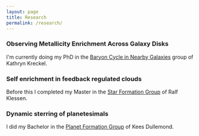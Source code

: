 ```yaml
---
layout: page
title: Research
permalink: /research/
---
```



### Observing Metallicity Enrichment Across Galaxy Disks

I'm currently doing my PhD in the [Baryon Cycle in Nearby Galaxies](https://wwwstaff.ari.uni-heidelberg.de/kkreckel/) group of Kathryn Kreckel. 


### Self enrichment in feedback regulated clouds

Before this I completed my Master in the [Star Formation Group](http://klessen.org/) of Ralf Klessen.

### Dynamic sterring of planetesimals

I did my Bachelor in the [Planet Formation Group](http://www.ita.uni-heidelberg.de/~dullemond/) of Kees Dullemond. 